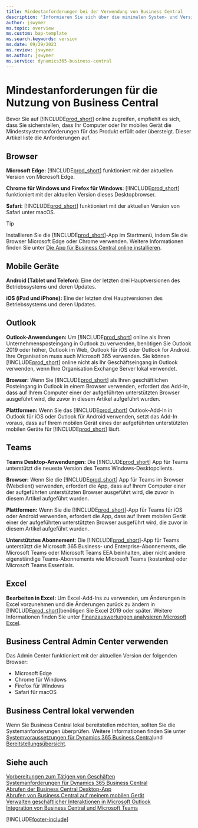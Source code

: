 ```yaml
---
title: Mindestanforderungen bei der Verwendung von Business Central
description: 'Informieren Sie sich über die minimalen System- und Versionsanforderungen für die Verwendung von Business Central online, die im Folgenden beschrieben werden.'
author: jswymer
ms.topic: overview
ms.custom: bap-template
ms.search.keywords: version
ms.date: 09/29/2023
ms.review: jswymer
ms.author: jswymer
ms.service: dynamics365-business-central
---
```

# Mindestanforderungen für die Nutzung von Business Central

Bevor Sie auf [!INCLUDE[prod_short](includes/prod_short.md)] online zugreifen, empfiehlt es sich, dass Sie sicherstellen, dass Ihr Computer oder Ihr mobiles Gerät die Mindestsystemanforderungen für das Produkt erfüllt oder übersteigt. Dieser Artikel liste die Anforderungen auf.  

## Browser

**Microsoft Edge:** [!INCLUDE[prod_short](includes/prod_short.md)] funktioniert mit der aktuellen Version von Microsoft Edge.
  
**Chrome für Windows und Firefox für Windows**: [!INCLUDE[prod_short](includes/prod_short.md)] funktioniert mit der aktuellen Version dieses Desktopbrowser.
 
**Safari:** [!INCLUDE[prod_short](includes/prod_short.md)] funktioniert mit der aktuellen Version von Safari unter macOS.  

> [!TIP]
> Installieren Sie die [!INCLUDE[prod_short](includes/prod_short.md)]-App im Startmenü, indem Sie die Browser Microsoft Edge oder Chrome verwenden. Weitere Informationen finden Sie unter [Die App für Business Central online installieren](/dynamics365/business-central/install-desktop-app#install-the-app-for-business-central-online).

## Mobile Geräte

**Android (Tablet und Telefon)**: Eine der letzten drei Hauptversionen des Betriebssystems und deren Updates.

**iOS (iPad und iPhone):** Eine der letzten drei Hauptversionen des Betriebssystems und deren Updates.

## Outlook

**Outlook-Anwendungen:** Um [!INCLUDE[prod_short](includes/prod_short.md)] online als Ihren Unternehmensposteingang in Outlook zu verwenden, benötigen Sie Outlook 2019 oder höher, Outlook im Web, Outlook für iOS oder Outlook for Android. Ihre Organisation muss auch Microsoft 365 verwenden. Sie können [!INCLUDE[prod_short](includes/prod_short.md)] online nicht als Ihr Geschäftseingang in Outlook verwenden, wenn Ihre Organisation Exchange Server lokal verwendet. 

**Browser:** Wenn Sie [!INCLUDE[prod_short](includes/prod_short.md)] als Ihren geschäftlichen Posteingang in Outlook in einem Browser verwenden, erfordert das Add-In, dass auf Ihrem Computer einer der aufgeführten unterstützten Browser ausgeführt wird, die zuvor in diesem Artikel aufgeführt wurden.

**Plattformen:** Wenn Sie das [!INCLUDE[prod_short](includes/prod_short.md)] Outlook-Add-In in Outlook für iOS oder Outlook für Android verwenden, setzt das Add-In voraus, dass auf Ihrem mobilen Gerät eines der aufgeführten unterstützten mobilen Geräte für [!INCLUDE[prod_short](includes/prod_short.md)] läuft.  

## Teams

**Teams Desktop-Anwendungen:** Die [!INCLUDE[prod_short](includes/prod_short.md)] App für Teams unterstützt die neueste Version des Teams Windows-Desktopclients. 

**Browser:** Wenn Sie die [!INCLUDE[prod_short](includes/prod_short.md)] App für Teams im Browser (Webclient) verwenden, erfordert die App, dass auf Ihrem Computer einer der aufgeführten unterstützten Browser ausgeführt wird, die zuvor in diesem Artikel aufgeführt wurden. 

**Plattformen:** Wenn Sie die [!INCLUDE[prod_short](includes/prod_short.md)]-App für Teams für iOS oder Android verwenden, erfordert die App, dass auf Ihrem mobilen Gerät einer der aufgeführten unterstützten Browser ausgeführt wird, die zuvor in diesem Artikel aufgeführt wurden.

**Unterstütztes Abonnement**: Die [!INCLUDE[prod_short](includes/prod_short.md)]-App für Teams unterstützt die Microsoft 365 Business- und Enterprise-Abonnements, die Microsoft Teams oder Microsoft Teams EEA beinhalten, aber nicht andere eigenständige Teams-Abonnements wie Microsoft Teams (kostenlos) oder Microsoft Teams Essentials.

## Excel

**Bearbeiten in Excel:** Um Excel-Add-Ins zu verwenden, um Änderungen in Excel vorzunehmen und die Änderungen zurück zu ändern in [!INCLUDE[prod_short](includes/prod_short.md)]benötigen Sie Excel 2019 oder später. Weitere Informationen finden Sie unter [Finanzauswertungen analysieren Microsoft Excel](finance-analyze-excel.md).  

## <a name="TAC"></a> Business Central Admin Center verwenden

Das Admin Center funktioniert mit der aktuellen Version der folgenden Browser:

- Microsoft Edge
- Chrome für Windows
- Firefox für Windows
- Safari für macOS

## Business Central lokal verwenden

Wenn Sie Business Central lokal bereitstellen möchten, sollten Sie die Systemanforderungen überprüfen. Weitere Informationen finden Sie unter [Systemvoraussetzungen für Dynamics 365 Business Central](/dynamics365/business-central/dev-itpro/deployment/system-requirements-business-central-v23)und [Bereitstellungsübersicht](/dynamics365/business-central/dev-itpro/deployment/deployment).  

## Siehe auch 

[Vorbereitungen zum Tätigen von Geschäften](ui-get-ready-business.md)  
[Systemanforderungen für Dynamics 365 Business Central](/dynamics365/business-central/dev-itpro/deployment/system-requirements-business-central-v23)  
[Abrufen der Business Central Desktop-App](install-desktop-app.md)  
[Abrufen von Business Central auf meinem mobilen Gerät](install-mobile-app.md)  
[Verwalten geschäftlicher Interaktionen in Microsoft Outlook](admin-outlook.md)  
[Integration von Business Central und Microsoft Teams](across-teams-overview.md)  

[!INCLUDE[footer-include](includes/footer-banner.md)]

